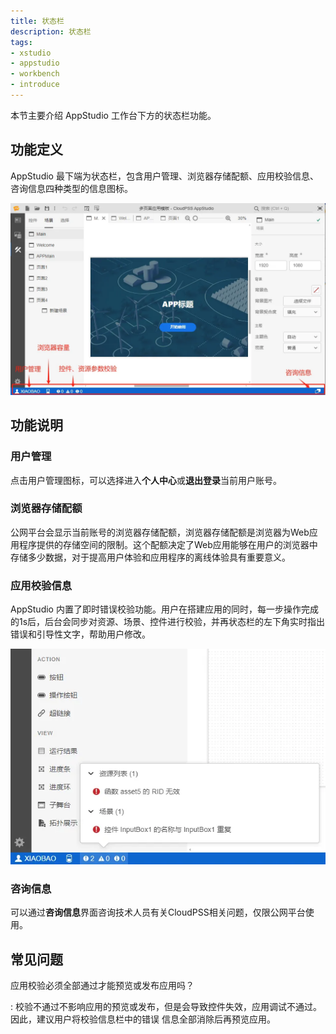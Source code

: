 ```yaml
---
title: 状态栏
description: 状态栏
tags:
- xstudio
- appstudio
- workbench
- introduce
---
```


本节主要介绍 AppStudio 工作台下方的状态栏功能。

## 功能定义

AppStudio 最下端为状态栏，包含用户管理、浏览器存储配额、应用校验信息、咨询信息四种类型的信息图标。

![AppStudio 状态栏](./1.png)

## 功能说明

### 用户管理

点击用户管理图标，可以选择进入**个人中心**或**退出登录**当前用户账号。

### 浏览器存储配额

公网平台会显示当前账号的浏览器存储配额，浏览器存储配额是浏览器为Web应用程序提供的存储空间的限制。这个配额决定了Web应用能够在用户的浏览器中存储多少数据，对于提高用户体验和应用程序的离线体验具有重要意义。

### 应用校验信息

AppStudio 内置了即时错误校验功能。用户在搭建应用的同时，每一步操作完成的1s后，后台会同步对资源、场景、控件进行校验，并再状态栏的左下角实时指出错误和引导性文字，帮助用户修改。

![应用校验信息](./2.png)

### 咨询信息

可以通过**咨询信息**界面咨询技术人员有关CloudPSS相关问题，仅限公网平台使用。

## 常见问题

应用校验必须全部通过才能预览或发布应用吗？

:   校验不通过不影响应用的预览或发布，但是会导致控件失效，应用调试不通过。因此，建议用户将校验信息栏中的错误
    信息全部消除后再预览应用。
